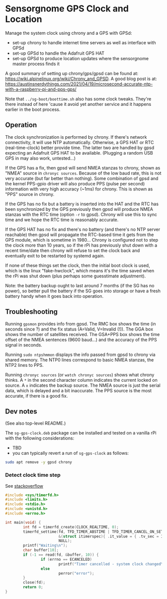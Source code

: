Sensorgnome GPS Clock and Location
==================================

Manage the system clock using chrony and a GPS with GPSd:

- set-up chrony to handle internet time servers as well as interface with GPSd
- set-up GPSd to handle the Adafruit GPS HAT
- set-up GPSd to produce location updates where the sensorgnome master process finds it

A good summary of setting up chrony/gps/gpsd can be found at:
https://wiki.alpinelinux.org/wiki/Chrony_and_GPSD.
A good blog post is at:
https://austinsnerdythings.com/2021/04/19/microsecond-accurate-ntp-with-a-raspberry-pi-and-pps-gps/

Note that `../sg-boot/boottime.sh` also has some clock tweaks. They're there instead of here 'cause it avoid yet another service and it happens earlier in the boot process.

Operation
---------

The clock synchronization is performed by chrony. If there's network connectivity, it will use
NTP automatically. Otherwise, a GPS HAT or RTC (real-time-clock) better provide time. The latter
two are handled by gpsd expecting an Adafruit GPS HAT to be available. (Plugging a random USB GPS
in may also work, untested...)

If the GPS has a fix, then gpsd will send NMEA stanzas to chrony, shown as "NMEA" source in
`chronyc sources`.
Because of the low baud rate, this is not very accurate (but far better than nothing).
Some combination of gpsd and the kernel PPS-gpio driver will also produce PPS (pulse per second)
information with very high accuracy (~1ms) for chrony. This is shown as "PPS" source in chrony.

If the GPS has no fix but a battery is inserted into the HAT and the RTC has been synchronized
by the GPS previously then gpsd will produce NMEA stanzas with the RTC time (option `-r` to gpsd).
Chrony will use this to sync time and we hope the RTC time is reasonably accurate.

If the GPS HAT has no fix and there's no battery (and there's no NTP server reachable) then gpsd
will propagate the RTC-based time it gets from the GPS module, which is sometime in 1980...
Chrony is configured not to step the clock more than 10 years, so if the rPi has previously shut
down with a recent time/date then chrony will refuse to set the clock back and eventually exit
to be restarted by systemd again.

If none of these things set the clock, then the initial boot clock is used, which is the linux
"fake-hwclock", which means it's the time saved when the rPi was shut down (plus perhaps some guesstimate adjustment).

Note: the battery backup ought to last around 7 months (if the SG has no power),
so better pull the battery if the SG goes into storage or have a fresh battery handy
when it goes back into operation.

Troubleshooting
---------------

Running `gpsmon` provides info from gpsd. The RMC box shows the time (in seconds since ?) and the
fix status (A=Valid, V=Invalid (!)). The GGA box shows the number of satellites received. The GSA+PPS
box shows the time offset of the NMEA sentences (9600 baud...) and the accuracy of the PPS
signal in seconds.

Running `sudo ntpshmmon` displays the info passed from gpsd to chrony via shared memory.
The NTP0 lines correspond to basic NMEA stanzas, the NTP2 lines to PPS.

Running `chronyc sources` (or `watch chronyc sources`) shows what chrony thinks.
A `*` in the second character column indicates the current locked on source.
A `x` indicates the backup source.
The NMEA source is just the serial data, which is delayed and a bit inaccurate.
The PPS source is the most accurate, if there is a good fix.

Dev notes
---------

(See also top-level README.)

The `sg-gps-clock.deb` package can be installed and tested on a vanilla rPi with the following
considerations:

- TBD
- you can typically revert a run of `sg-gps-clock` as follows:

```bash
sudo apt remove -y gpsd chrony
```

### Detect clock time step

See [stackoverflow](https://stackoverflow.com/questions/2251635)

```C
#include <sys/timerfd.h>
#include <limits.h>
#include <stdio.h>
#include <unistd.h>
#include <errno.h>

int main(void) {
        int fd = timerfd_create(CLOCK_REALTIME, 0);
        timerfd_settime(fd, TFD_TIMER_ABSTIME | TFD_TIMER_CANCEL_ON_SET,
                        &(struct itimerspec){ .it_value = { .tv_sec = INT_MAX } },
                        NULL);
        printf("Waiting\n");
        char buffer[10];
        if (-1 == read(fd, &buffer, 10)) {
                if (errno == ECANCELED)
                        printf("Timer cancelled - system clock changed\n");
                else
                        perror("error");
        }
        close(fd);
        return 0;
}
```
